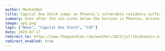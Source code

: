 ```yaml
---
author: MarketBot
title: Capital One Stock jumps as Phoenix’s vulnerable residents suffer through record heat at night
summary: Even after the sun sinks below the horizon in Phoenix, Arizona, the concrete cityscape continues to cook. In the midst of a record-breaking heatwave that’s kept daily highs <a href="https://www.weather.gov/wrh/TextProduct?product=afdpsr">above 110F (43.3C) for a record 19 consecutive days</a>, the evening hours have offered little reprieve. For more than a week, low temperatures breached 90F (32.2C), breaking a grim record recently set in 2020.
image: up1.png
tags: ["News", "Capital One Stock", "COF"]
date: 2023-07-17
redirect_to: https://www.theguardian.com/weather/2023/jul/18/phoenix-arizona-night-time-temperatures-dangerous
redirect_enabled: true
---
```


